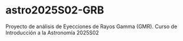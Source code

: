 # astro2025S02-GRB
Proyecto de análisis de Eyecciones de Rayos Gamma (GMR). Curso de Introducción a la Astronomía 2025S02
